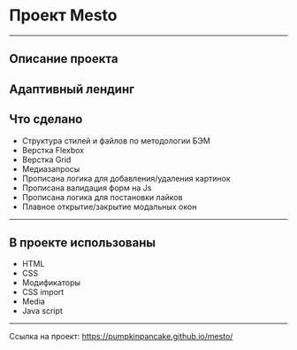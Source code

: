 # Проект Mesto
------
## Описание проекта 
Адаптивный лендинг
------
## Что сделано
* Структура стилей и файлов по методологии БЭМ
* Верстка Flexbox
* Верстка Grid
* Медиазапросы
* Прописана логика для добавления/удаления картинок
* Прописана валидация форм на Js
* Прописана логика для постановки лайков
* Плавное открытие/закрытие модальных окон
------
## В проекте использованы
* HTML
* CSS
* Модификаторы
* CSS import
* Media
* Java script
------
Ссылка на проект: https://pumpkinpancake.github.io/mesto/